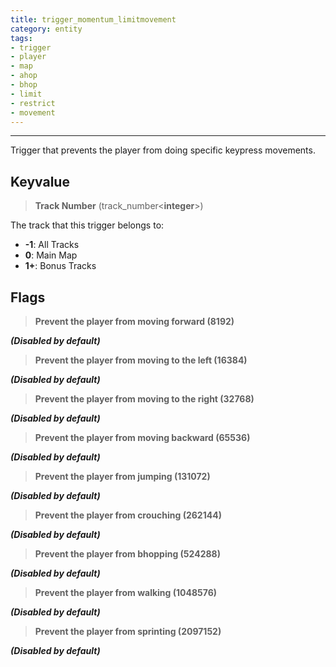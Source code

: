 ```yaml
---
title: trigger_momentum_limitmovement
category: entity
tags:
- trigger
- player
- map
- ahop
- bhop
- limit
- restrict
- movement
---
```

----

Trigger that prevents the player from doing specific keypress movements.

## Keyvalue

>**Track Number** (track_number&lt;**integer**&gt;)

The track that this trigger belongs to: 

 - **-1**: All Tracks
 - **0**: Main Map
 - **1+**: Bonus Tracks

## Flags

 >**Prevent the player from moving forward (8192)**

 ***(Disabled by default)***
 >**Prevent the player from moving to the left (16384)**
 
 ***(Disabled by default)***
 >**Prevent the player from moving to the right (32768)**
 
 ***(Disabled by default)***
 >**Prevent the player from moving backward (65536)**
 
 ***(Disabled by default)***
 >**Prevent the player from jumping (131072)**
 
 ***(Disabled by default)***
 >**Prevent the player from crouching (262144)**
 
 ***(Disabled by default)***
 >**Prevent the player from bhopping (524288)**
 
 ***(Disabled by default)***
 >**Prevent the player from walking (1048576)**
 
 ***(Disabled by default)***
 >**Prevent the player from sprinting (2097152)**

  ***(Disabled by default)***